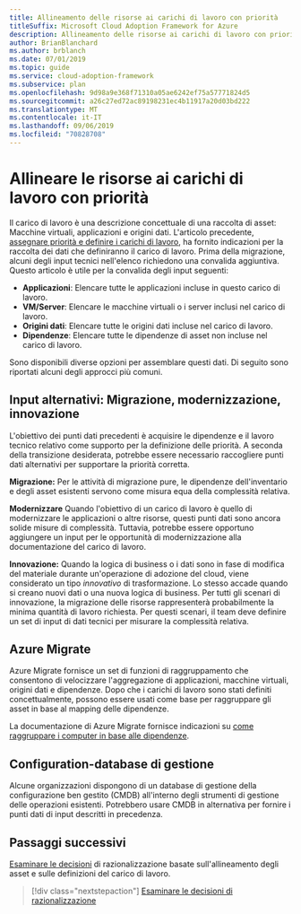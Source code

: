 ```yaml
---
title: Allineamento delle risorse ai carichi di lavoro con priorità
titleSuffix: Microsoft Cloud Adoption Framework for Azure
description: Allineamento delle risorse ai carichi di lavoro con priorità
author: BrianBlanchard
ms.author: brblanch
ms.date: 07/01/2019
ms.topic: guide
ms.service: cloud-adoption-framework
ms.subservice: plan
ms.openlocfilehash: 9d98a9e368f71310a05ae6242ef75a57771824d5
ms.sourcegitcommit: a26c27ed72ac89198231ec4b11917a20d03bd222
ms.translationtype: MT
ms.contentlocale: it-IT
ms.lasthandoff: 09/06/2019
ms.locfileid: "70828708"
---
```

# <a name="align-assets-to-prioritized-workloads"></a>Allineare le risorse ai carichi di lavoro con priorità

Il carico di lavoro è una descrizione concettuale di una raccolta di asset: Macchine virtuali, applicazioni e origini dati. L'articolo precedente, [assegnare priorità e definire i carichi di lavoro](./workloads.md), ha fornito indicazioni per la raccolta dei dati che definiranno il carico di lavoro. Prima della migrazione, alcuni degli input tecnici nell'elenco richiedono una convalida aggiuntiva. Questo articolo è utile per la convalida degli input seguenti:

- **Applicazioni**: Elencare tutte le applicazioni incluse in questo carico di lavoro.
- **VM/Server**: Elencare le macchine virtuali o i server inclusi nel carico di lavoro.
- **Origini dati**: Elencare tutte le origini dati incluse nel carico di lavoro.
- **Dipendenze**: Elencare tutte le dipendenze di asset non incluse nel carico di lavoro.

Sono disponibili diverse opzioni per assemblare questi dati. Di seguito sono riportati alcuni degli approcci più comuni.

## <a name="alternative-inputs-migrate-modernize-innovate"></a>Input alternativi: Migrazione, modernizzazione, innovazione

L'obiettivo dei punti dati precedenti è acquisire le dipendenze e il lavoro tecnico relativo come supporto per la definizione delle priorità. A seconda della transizione desiderata, potrebbe essere necessario raccogliere punti dati alternativi per supportare la priorità corretta.

**Migrazione:** Per le attività di migrazione pure, le dipendenze dell'inventario e degli asset esistenti servono come misura equa della complessità relativa.

**Modernizzare** Quando l'obiettivo di un carico di lavoro è quello di modernizzare le applicazioni o altre risorse, questi punti dati sono ancora solide misure di complessità. Tuttavia, potrebbe essere opportuno aggiungere un input per le opportunità di modernizzazione alla documentazione del carico di lavoro.

**Innovazione:** Quando la logica di business o i dati sono in fase di modifica del materiale durante un'operazione di adozione del cloud, viene considerato un tipo *innovativo* di trasformazione. Lo stesso accade quando si creano nuovi dati o una nuova logica di business. Per tutti gli scenari di innovazione, la migrazione delle risorse rappresenterà probabilmente la minima quantità di lavoro richiesta. Per questi scenari, il team deve definire un set di input di dati tecnici per misurare la complessità relativa.

## <a name="azure-migrate"></a>Azure Migrate

Azure Migrate fornisce un set di funzioni di raggruppamento che consentono di velocizzare l'aggregazione di applicazioni, macchine virtuali, origini dati e dipendenze. Dopo che i carichi di lavoro sono stati definiti concettualmente, possono essere usati come base per raggruppare gli asset in base al mapping delle dipendenze.

La documentazione di Azure Migrate fornisce indicazioni su [come raggruppare i computer in base alle dipendenze](https://docs.microsoft.com/azure/migrate/how-to-create-group-machine-dependencies).

## <a name="configuration-management-database"></a>Configuration-database di gestione

Alcune organizzazioni dispongono di un database di gestione della configurazione ben gestito (CMDB) all'interno degli strumenti di gestione delle operazioni esistenti. Potrebbero usare CMDB in alternativa per fornire i punti dati di input descritti in precedenza.

## <a name="next-steps"></a>Passaggi successivi

[Esaminare le decisioni](./review-rationalization.md) di razionalizzazione basate sull'allineamento degli asset e sulle definizioni del carico di lavoro.

> [!div class="nextstepaction"]
> [Esaminare le decisioni di razionalizzazione](./review-rationalization.md)
